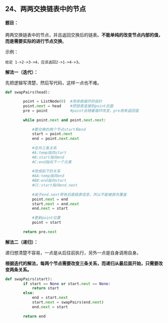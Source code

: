 ##  24、两两交换链表中的节点

#### 题目：

两两交换链表中的节点，并且返回交换后的链表。**不能单纯的改变节点内部的值，而是需要实际的进行节点交换**。

示例：

```
给定 1->2->3->4，应该返回2->1->4->3。
```





**解法一（迭代）：**

先把逻辑写清楚，然后写代码，这样一点也不难。

```python
def swapPairs(head):
    
        point = ListNode(0)  #用来做循环的指针
        point.next = head    #把链表连接到point后面
        pre = point          #point会随着循环改变，pre用来返回值
        
        while point.next and point.next.next:
            
            #要交换的两个节点start和end
            start = point.next
            end = point.next.next
            
            #总共三条关系
            #A:temp指向start
            #B:start指向end
            #C:end指向下一个元素
            
            #改成如下的关系
            #AA:temp指向end
            #BB:end指向start
            #CC:start指向end.next
            
            #由于end.next带有后面链表信息，所以不能被首先覆盖
            point.next = end
            start.next = end.next
            end.next = start
            
            #更新point位置
            point = start
        
        return pre.next
```





**解法二（递归）：**

递归想清楚不容易，一点是从后往前执行，另外一点是自身调用自身。



**根据迭代的解法，每两个节点需要改变三条关系，而递归从最后面开始，只需要改变两条关系。**

```python
def swapPairs(start):
        if start == None or start.next == None:
            return start
        else:
            end = start.next
            start.next = swapPairs(end.next)
            end.next = start 
            
        return end
```

